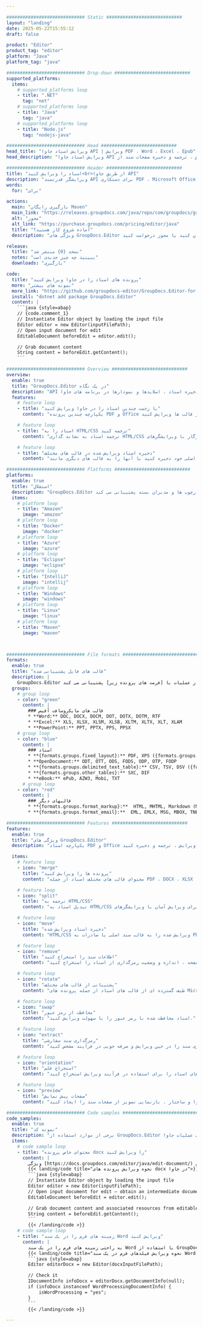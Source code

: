```yaml
---

############################# Static ############################
layout: "landing"
date: 2025-05-22T15:55:12
draft: false

product: "Editor"
product_tag: "editor"
platform: "Java"
platform_tag: "java"

############################# Drop-down ############################
supported_platforms:
  items:
    # supported_platforms loop
    - title: ".NET"
      tag: "net"
    # supported_platforms loop
    - title: "Java"
      tag: "java"
    # supported_platforms loop
    - title: "Node.js"
      tag: "nodejs-java"

############################# Head ############################
head_title: "ویرایش اسناد جاوا API | ویرایش PDF ، Word ، Excel ، Epub"
head_description: "ویرایش اسناد جاوا API برای ویرایش ، ترجمه و ذخیره صفحات سند از PDF ، Microsoft Word ، Excel ، ارائه ، Visio و Image."

############################# Header ############################
title: "اسناد را ویرایش کنید<br>از طریق جاوا API"
description: "ویرایشگر قدرتمند API برای دستکاری PDF ، Microsoft Office ، HTML و پرونده های تصویری."
words:
  for: "برای"

actions:
  main: "بارگیری رایگان Maven"
  main_link: "https://releases.groupdocs.com/java/repo/com/groupdocs/groupdocs-editor/"
  alt: "مجوز"
  alt_link: "https://purchase.groupdocs.com/pricing/editor/java"
  title: "آماده شروع کار هستید؟"
  description: "ویژگی های GroupDocs.Editor را به صورت رایگان امتحان کنید یا مجوز درخواست کنید."

release:
  title: "نسخه {0} منتشر شد"
  notes: "ببینید چه چیز جدیدی است"
  downloads: "بارگیری"

code:
  title: "پرونده های اسناد را در جاوا ویرایش کنید"
  more: "نمونه های بیشتر"
  more_link: "https://github.com/groupdocs-editor/GroupDocs.Editor-for-Java"
  install: "dotnet add package GroupDocs.Editor"
  content: |
    ```java {style=abap}   
    // {code.comment_1}
    // Instantiate Editor object by loading the input file
    Editor editor = new Editor(inputFilePath);
    // Open input document for edit
    EditableDocument beforeEdit = editor.edit();

    // Grab document content
    String content = beforeEdit.getContent();
    ```

############################# Overview ############################
overview:
  enable: true
  title: "GroupDocs.Editor در یک نگاه"
  description: "API برای ویرایش ، ترجمه و ذخیره اسناد ، اسلایدها و نمودارها در برنامه های جاوا."
  features:
    # feature loop
    - title: "با زحمت چندین اسناد را در جاوا ویرایش کنید"
      content: "یکپارچه چندین پرونده PDF و Office را با پشتیبانی از طیف گسترده ای از قالب ها ویرایش کنید. GroupDocs.Editor برای جاوا باعث ویرایش اسناد سریع و بدون دردسر می شود."

    # feature loop
    - title: "اسناد را به HTML/CSS ترجمه کنید"
      content: "ترجمه اسناد به نشانه گذاری HTML/CSS سازگار با ویرایشگرهای WysiWyg ، امکان ویرایش اسناد آسان و کارآمد در یک محیط وب را فراهم می کند."

    # feature loop
    - title: "ذخیره اسناد ویرایش شده در قالب های مختلف"
      content: "اسناد ویرایش شده خود را به قالب اصلی خود ذخیره کنید یا آنها را به قالب های دیگری مانند PDF صادر کنید و از انعطاف پذیری و سازگاری اطمینان حاصل کنید."

############################# Platforms ############################
platforms:
  enable: true
  title: "استقلال"
  description: "GroupDocs.Editor برای جاوا از سیستم عامل های زیر ، چارچوب ها و مدیران بسته پشتیبانی می کند."
  items:
    # platform loop
    - title: "Amazon"
      image: "amazon"
    # platform loop
    - title: "Docker"
      image: "docker"
    # platform loop
    - title: "Azure"
      image: "azure"
    # platform loop
    - title: "Eclipse"
      image: "eclipse"
    # platform loop
    - title: "IntelliJ"
      image: "intellij"
    # platform loop
    - title: "Windows"
      image: "windows"
    # platform loop
    - title: "Linux"
      image: "linux"
    # platform loop
    - title: "Maven"
      image: "maven"



############################# File formats ############################
formats:
  enable: true
  title: "قالب های فایل پشتیبانی شده"
  description: |
    GroupDocs.Editor برای جاوا از عملیات با [فرمت های پرونده زیر] پشتیبانی می کند (https://docs.groupdocs.com/editor/java/supported-document-formats/).
  groups:
    # group loop
    - color: "green"
      content: |
        ### قالب های مایکروسافت آفیس
        * **Word:** DOC, DOCX, DOCM, DOT, DOTX, DOTM, RTF
        * **Excel:** XLS, XLSX, XLSM, XLSB, XLTM, XLTX, XLT, XLAM
        * **PowerPoint:** PPT, PPTX, PPS, PPSX
    # group loop
    - color: "blue"
      content: |
        ### اسناد
        * **{formats.groups.fixed_layout}:** PDF, XPS ({formats.groups.export_only})
        * **OpenDocument:** ODT, OTT, ODS, FODS, ODP, OTP, FODP
        * **{formats.groups.delimited_text_table}:** CSV, TSV, DSV ({formats.groups.arbitrary_separator})
        * **{formats.groups.other_tables}:** SXC, DIF
        * **eBook:** ePub, AZW3, Mobi, TXT
      # group loop
    - color: "red"
      content: |
        ### قالبهای دیگر
        * **{formats.groups.format_markup}:**  HTML, MHTML, Markdown (MD), XML, CHM, JSON
        * **{formats.groups.format_email}:**  EML, EMLX, MSG, MBOX, TNEF, MHT, PST, OFT, OST, VCF, ICS

############################# Features ############################
features:
  enable: true
  title: "ویژگی های GroupDocs.Editor"
  description: "یکپارچه اسناد PDF و Office را ویرایش ، ترجمه و ذخیره کنید."

  items:
    # feature loop
    - icon: "merge"
      title: "پرونده ها را ویرایش کنید"
      content: "محتوای قالب های مختلف اسناد از جمله PDF ، DOCX ، XLSX ، PPTX و موارد دیگر را ویرایش کنید."

    # feature loop
    - icon: "split"
      title: "ترجمه به HTML/CSS"
      content: "تبدیل اسناد به HTML/CSS برای ویرایش آسان با ویرایشگرهای WysiWyg مانند CKEditor یا Tinymce."

    # feature loop
    - icon: "move"
      title: "ذخیره اسناد ویرایش شده"
      content: "HTML/CSS ویرایش شده را به قالب سند اصلی یا صادرات به PDF ذخیره کنید."

    # feature loop
    - icon: "remove"
      title: "اطلاعات سند را استخراج کنید"
      content: "اطلاعاتی مانند تعداد صفحه ، اندازه و وضعیت رمزگذاری از اسناد را استخراج کنید."

    # feature loop
    - icon: "rotate"
      title: "پشتیبانی از قالب های مختلف"
      content: "طیف گسترده ای از قالب های اسناد از جمله پرونده های Microsoft Office ، PDF و موارد دیگر را ویرایش کنید."

    # feature loop
    - icon: "swap"
      title: "محافظت از رمز عبور"
      content: "اسناد محافظت شده با رمز عبور را با سهولت ویرایش کنید."

    # feature loop
    - icon: "extract"
      title: "رمزگذاری سند سفارشی"
      content: "رمزگذاری سند را در حین ویرایش و صرفه جویی در فرآیند مشخص کنید."

    # feature loop
    - icon: "orientation"
      title: "استخراج قلم"
      content: "قلم های اسناد را برای استفاده در فرآیند ویرایش استخراج کنید."

    # feature loop
    - icon: "preview"
      title: "صفحات پیش نمایش"
      content: "برای درک بهتر محتوا و ساختار ، بازنمایی تصویر از صفحات سند را ایجاد کنید."

############################# Code samples ############################
code_samples:
  enable: true
  title: "نمونه کد"
  description: "برخی از موارد استفاده از GroupDocs.Editor معمولی برای عملیات جاوا."
  items:
    # code sample loop
    - title: "محتوای خاص پرونده docx را ویرایش کنید"
      content: |
        ویژگی [https://docs.groupdocs.com/editor/java/edit-document/) به شما امکان بارگیری ، ویرایش و ذخیره پرونده های docx را می دهد. در اینجا مثالی از نحوه دستیابی به ویرایش اسناد با استفاده از جاوا آورده شده است:
        {{< landing/code title="نحوه ویرایش پرونده های docx در جاوا">}}
        ```java {style=abap}   
        // Instantiate Editor object by loading the input file
        Editor editor = new Editor(inputFilePath);
        // Open input document for edit — obtain an intermediate document, that can be edited
        EditableDocument beforeEdit = editor.edit();

        // Grab document content and associated resources from editable document
        String content = beforeEdit.getContent();
        ```
        {{< /landing/code >}}
    # code sample loop
    - title: "زمینه های فرم را در یک سند Word ویرایش کنید"
      content: |
        به راحتی زمینه های فرم را در یک سند Word با استفاده از GroupDocs.Editor برای جاوا ویرایش کنید. در اینجا نحوه ویرایش فیلدهای فرم در یک سند Word با استفاده از جاوا آورده شده است:
        {{< landing/code title="نحوه ویرایش فیلدهای فرم در یک سند Word با استفاده از GroupDocs.Editor برای جاوا">}}
        ```java {style=abap}   
        Editor editorDocx = new Editor(docxInputFilePath);

        // Check it
        IDocumentInfo infoDocx = editorDocx.getDocumentInfo(null);
        if (infoDocx instanceof WordProcessingDocumentInfo) {
            isWordProcessing = "yes";
        }
        ```
        {{< /landing/code >}}

---
```

